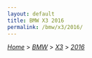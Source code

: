 ```yaml
---
layout: default
title: BMW X3 2016
permalink: /bmw/x3/2016/
---
```

[*Home*](/) > [*BMW*](/bmw/) > [*X3*](/bmw/x3/) > [*2016*](/bmw/x3/2016/)
